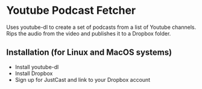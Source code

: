 # Youtube Podcast Fetcher

Uses youtube-dl to create a set of podcasts from a list of Youtube channels. Rips the audio from the video and publishes it to a Dropbox folder.

## Installation (for Linux and MacOS systems)

- Install youtube-dl
- Install Dropbox
- Sign up for JustCast and link to your Dropbox account